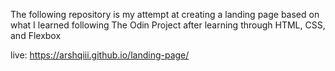 The following repository is my attempt at creating a landing page based on what I learned following The Odin Project after learning through HTML, CSS, and Flexbox

live: https://arshqiii.github.io/landing-page/
